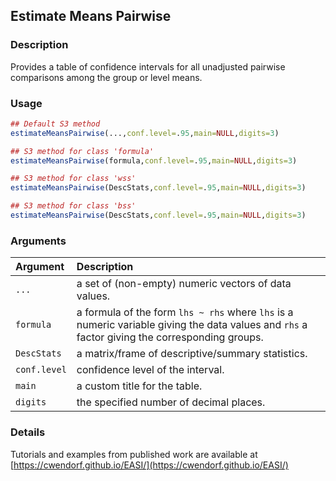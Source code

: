 ## Estimate Means Pairwise

### Description

Provides a table of confidence intervals for all unadjusted pairwise comparisons among the group or level means.

### Usage

```r
## Default S3 method
estimateMeansPairwise(...,conf.level=.95,main=NULL,digits=3)

## S3 method for class 'formula'
estimateMeansPairwise(formula,conf.level=.95,main=NULL,digits=3)

## S3 method for class 'wss'
estimateMeansPairwise(DescStats,conf.level=.95,main=NULL,digits=3)

## S3 method for class 'bss'
estimateMeansPairwise(DescStats,conf.level=.95,main=NULL,digits=3)
```

### Arguments

Argument | Description
:-- | :--
```...``` | a set of (non-empty) numeric vectors of data values.
```formula``` | a formula of the form `lhs ~ rhs` where `lhs` is a numeric variable giving the data values and `rhs` a factor giving the corresponding groups.
```DescStats``` | a matrix/frame of descriptive/summary statistics.
```conf.level```  | confidence level of the interval.
```main``` | a custom title for the table.
```digits``` | the specified number of decimal places.

### Details

Tutorials and examples from published work are available at [https://cwendorf.github.io/EASI/](https://cwendorf.github.io/EASI/) 
